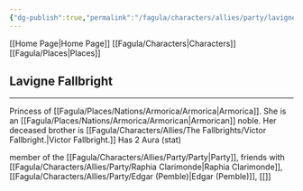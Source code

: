 ```yaml
---
{"dg-publish":true,"permalink":"/fagula/characters/allies/party/lavigne-fallbright/"}
---
```


[[Home Page\|Home Page]]
[[Fagula/Characters\|Characters]]
[[Fagula/Places\|Places]]

Lavigne Fallbright
--
___
Princess of [[Fagula/Places/Nations/Armorica/Armorica\|Armorica]].
She is an [[Fagula/Places/Nations/Armorica/Armorican\|Armorican]] noble.
Her deceased brother is  [[Fagula/Characters/Allies/The Fallbrights/Victor Fallbright.\|Victor Fallbright.]]
Has 2 Aura (stat)

member of the [[Fagula/Characters/Allies/Party/Party\|Party]], friends with [[Fagula/Characters/Allies/Party/Raphia Clarimonde\|Raphia Clarimonde]], [[Fagula/Characters/Allies/Party/Edgar (Pemble)\|Edgar (Pemble)]], [[]]